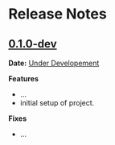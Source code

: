 # Release Notes

## [0.1.0-dev]

__Date:__ [Under Developement](https://github.com/Fueled/hello-world-web/issues/1)

__Features__

- ...
- initial setup of project.

__Fixes__

- ...

[0.1.0-dev]: https://github.com/Fueled/hello-world-web/compare/v0.0.0...master
